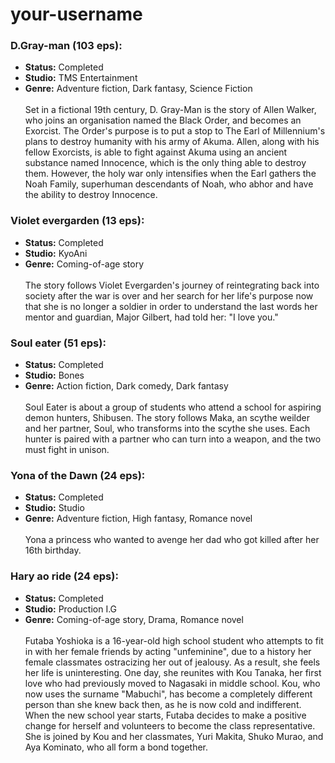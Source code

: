 # your-username

### D.Gray-man (103 eps):  
* **Status:** Completed<br/> 
* **Studio:** TMS Entertainment <br/>
* **Genre:** Adventure fiction, Dark fantasy, Science Fiction <br/><br/> 
Set in a fictional 19th century, D. Gray-Man is the story of Allen Walker, who joins an organisation named the Black Order, and becomes an Exorcist. The Order's purpose is to put a stop to The Earl of Millennium's plans to destroy humanity with his army of Akuma.
Allen, along with his fellow Exorcists, is able to fight against Akuma using an ancient substance named Innocence, which is the only thing able to destroy them. However, the holy war only intensifies when the Earl gathers the Noah Family, superhuman descendants of Noah, who abhor and have the ability to destroy Innocence.

### Violet evergarden (13 eps):  
* **Status:** Completed<br/> 
* **Studio:** KyoAni <br/>
* **Genre:** Coming-of-age story <br/><br/> 
The story follows Violet Evergarden's journey of reintegrating back into society after the war is over and her search for her life's purpose now that she is no longer a soldier in order to understand the last words her mentor and guardian, Major Gilbert, had told her: "I love you."

### Soul eater (51 eps):  
* **Status:** Completed<br/> 
* **Studio:** Bones <br/>
* **Genre:** Action fiction, Dark comedy, Dark fantasy <br/><br/> 
Soul Eater is about a group of students who attend a school for aspiring demon hunters, Shibusen. The story follows Maka, an scythe weilder and her partner, Soul, who transforms into the scythe she uses. Each hunter is paired with a partner who can turn into a weapon, and the two must fight in unison.

### Yona of the Dawn (24 eps):  
* **Status:** Completed<br/> 
* **Studio:** Studio <br/>
* **Genre:** Adventure fiction, High fantasy, Romance novel <br/><br/> 
Yona a princess who wanted to avenge her dad who got killed after her 16th birthday.

### Hary ao ride (24 eps):  
* **Status:** Completed<br/> 
* **Studio:** Production I.G <br/>
* **Genre:** Coming-of-age story, Drama, Romance novel <br/><br/> 
Futaba Yoshioka is a 16-year-old high school student who attempts to fit in with her female friends by acting "unfeminine", due to a history her female classmates ostracizing her out of jealousy. As a result, she feels her life is uninteresting. One day, she reunites with Kou Tanaka, her first love who had previously moved to Nagasaki in middle school. Kou, who now uses the surname "Mabuchi", has become a completely different person than she knew back then, as he is now cold and indifferent. When the new school year starts, Futaba decides to make a positive change for herself and volunteers to become the class representative. She is joined by Kou and her classmates, Yuri Makita, Shuko Murao, and Aya Kominato, who all form a bond together.

